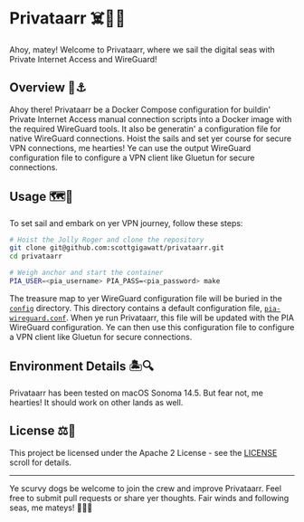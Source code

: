 # Privataarr ☠️🏴‍☠️

Ahoy, matey! Welcome to Privataarr, where we sail the digital seas with Private Internet Access and WireGuard!

## Overview 🦜⚓️

Ahoy there! Privataarr be a Docker Compose configuration for buildin' Private Internet Access manual connection scripts into a Docker image with the required WireGuard tools. It also be generatin' a configuration file for native WireGuard connections. Hoist the sails and set yer course for secure VPN connections, me hearties! Ye can use the output WireGuard configuration file to configure a VPN client like Gluetun for secure connections.

## Usage 🗺️🔧

To set sail and embark on yer VPN journey, follow these steps:

```bash
# Hoist the Jolly Roger and clone the repository
git clone git@github.com:scottgigawatt/privataarr.git
cd privataarr

# Weigh anchor and start the container
PIA_USER=<pia_username> PIA_PASS=<pia_password> make
```

The treasure map to yer WireGuard configuration file will be buried in the [`config`](./config/) directory. This directory contains a default configuration file, [`pia-wireguard.conf`](./config/pia-wireguard.conf). When ye run Privataarr, this file will be updated with the PIA WireGuard configuration. Ye can then use this configuration file to configure a VPN client like Gluetun for secure connections.

## Environment Details 🏝️🔍

Privataarr has been tested on macOS Sonoma 14.5. But fear not, me hearties! It should work on other lands as well.

## License ⚖️📜

This project be licensed under the Apache 2 License - see the [LICENSE](LICENSE) scroll for details.

---

Ye scurvy dogs be welcome to join the crew and improve Privataarr. Feel free to submit pull requests or share yer thoughts. Fair winds and following seas, me mateys! 🌊🏴‍☠️
